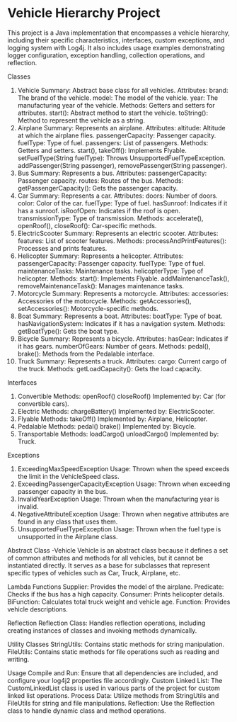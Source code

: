 ﻿# Vehicle Hierarchy Project
This project is a Java implementation that encompasses a vehicle hierarchy, including their specific characteristics, interfaces, custom exceptions, and logging system with Log4j. It also includes usage examples demonstrating logger configuration, exception handling, collection operations, and reflection.

Classes
1. Vehicle
Summary: Abstract base class for all vehicles.
Attributes:
brand: The brand of the vehicle.
model: The model of the vehicle.
year: The manufacturing year of the vehicle.
Methods:
Getters and setters for attributes.
start(): Abstract method to start the vehicle.
toString(): Method to represent the vehicle as a string.
2. Airplane
Summary: Represents an airplane.
Attributes:
altitude: Altitude at which the airplane flies.
passengerCapacity: Passenger capacity.
fuelType: Type of fuel.
passengers: List of passengers.
Methods:
Getters and setters.
start(), takeOff(): Implements Flyable.
setFuelType(String fuelType): Throws UnsupportedFuelTypeException.
addPassenger(String passenger), removePassenger(String passenger).
3. Bus
Summary: Represents a bus.
Attributes:
passengerCapacity: Passenger capacity.
routes: Routes of the bus.
Methods:
getPassengerCapacity(): Gets the passenger capacity.
4. Car
Summary: Represents a car.
Attributes:
doors: Number of doors.
color: Color of the car.
fuelType: Type of fuel.
hasSunroof: Indicates if it has a sunroof.
isRoofOpen: Indicates if the roof is open.
transmissionType: Type of transmission.
Methods:
accelerate(), openRoof(), closeRoof(): Car-specific methods.
5. ElectricScooter
Summary: Represents an electric scooter.
Attributes:
features: List of scooter features.
Methods:
processAndPrintFeatures(): Processes and prints features.
6. Helicopter
Summary: Represents a helicopter.
Attributes:
passengerCapacity: Passenger capacity.
fuelType: Type of fuel.
maintenanceTasks: Maintenance tasks.
helicopterType: Type of helicopter.
Methods:
start(): Implements Flyable.
addMaintenanceTask(), removeMaintenanceTask(): Manages maintenance tasks.
7. Motorcycle
Summary: Represents a motorcycle.
Attributes:
accessories: Accessories of the motorcycle.
Methods:
getAccessories(), setAccessories(): Motorcycle-specific methods.
8. Boat
Summary: Represents a boat.
Attributes:
boatType: Type of boat.
hasNavigationSystem: Indicates if it has a navigation system.
Methods:
getBoatType(): Gets the boat type.
9. Bicycle
Summary: Represents a bicycle.
Attributes:
hasGear: Indicates if it has gears.
numberOfGears: Number of gears.
Methods:
pedal(), brake(): Methods from the Pedalable interface.
10. Truck
Summary: Represents a truck.
Attributes:
cargo: Current cargo of the truck.
Methods:
getLoadCapacity(): Gets the load capacity.

Interfaces
1. Convertible
Methods:
openRoof()
closeRoof()
Implemented by: Car (for convertible cars).
2. Electric
Methods:
chargeBattery()
Implemented by: ElectricScooter.
3. Flyable
Methods:
takeOff()
Implemented by: Airplane, Helicopter.
4. Pedalable
Methods:
pedal()
brake()
Implemented by: Bicycle.
5. Transportable
Methods:
loadCargo()
unloadCargo()
Implemented by: Truck.

Exceptions
1. ExceedingMaxSpeedException
Usage: Thrown when the speed exceeds the limit in the VehicleSpeed class. 
2. ExceedingPassengerCapacityException
Usage: Thrown when exceeding passenger capacity in the bus.
3. InvalidYearException
Usage: Thrown when the manufacturing year is invalid.
4. NegativeAttributeException
Usage: Thrown when negative attributes are found in any class that uses them.
5. UnsupportedFuelTypeException
Usage: Thrown when the fuel type is unsupported in the Airplane class.

Abstract Class
-Vehicle
Vehicle is an abstract class because it defines a set of common attributes and methods for all vehicles, but it cannot be instantiated directly. It serves as a base for subclasses that represent specific types of vehicles such as Car, Truck, Airplane, etc.

Lambda Functions
Supplier: Provides the model of the airplane.
Predicate: Checks if the bus has a high capacity.
Consumer: Prints helicopter details.
BiFunction: Calculates total truck weight and vehicle age.
Function: Provides vehicle descriptions.

Reflection
Reflection Class: Handles reflection operations, including creating instances of classes and invoking methods dynamically.

Utility Classes
StringUtils: Contains static methods for string manipulation.
FileUtils: Contains static methods for file operations such as reading and writing.

Usage
Compile and Run: Ensure that all dependencies are included, and configure your log4j2 properties file accordingly.
Custom Linked List: The CustomLinkedList class is used in various parts of the project for custom linked list operations.
Process Data: Utilize methods from StringUtils and FileUtils for string and file manipulations.
Reflection: Use the Reflection class to handle dynamic class and method operations.
